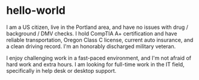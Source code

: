 # hello-world


I am a US citizen, live in the Portland area, and have no issues with drug / background / DMV checks. I hold CompTIA A+ certification and have reliable transportation, Oregon Class C license, current auto insurance, and a clean driving record. I'm an honorably discharged military veteran.

I enjoy challenging work in a fast-paced environment, and I'm not afraid of hard work and extra hours. I am looking for full-time work in the IT field, specifically in help desk or desktop support.
